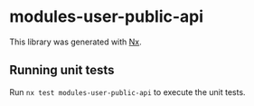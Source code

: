 # modules-user-public-api

This library was generated with [Nx](https://nx.dev).

## Running unit tests

Run `nx test modules-user-public-api` to execute the unit tests.
